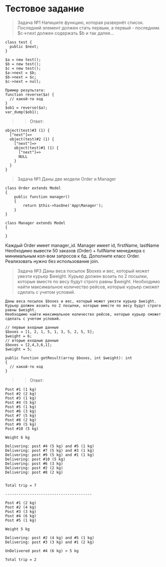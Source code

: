 # Тестовое задание

> Задача №1
Напишите функцию, которая развернёт список.
Последний элемент должен стать первым, а первый - последним. 
$c→next должен содержать $b и так далее...

``` 
class test {
  public $next;
}

$a = new test();
$b = new test();
$c = new test();
$a->next = $b;
$b->next = $c;
$c->next = null;

Пример результата:
function reverse($a) {
  // какой-то код
}
$ob1 = reverse($a);
var_dump($ob1);
```
>> Ответ:
```
object(test)#3 (1) {
  ["next"]=>
  object(test)#2 (1) {
    ["next"]=>
    object(test)#1 (1) {
      ["next"]=>
      NULL
    }
  }
}
```
> Задача №1
Даны две модели Order и Manager

```
class Order extends Model
{
    public function manager()
    {
    	return $this->hasOne('App\Manager');
    }
}

class Manager extends Model
{

}

```
Каждый Order имеет manager_id. Manager имеет id, firstName, lastName
Необходимо вывести 50 заказов (Order) + fullName менеджера с минимальным кол-вом запросов к бд.
Дополните класс Order.
Реализовать нужно без использование join.

> Задача №3
Даны веса посылок $boxes и вес, который может увезти курьер $weight.
Курьер должен возить по 2 посылки, которые вместе по весу будут строго равны $weight.
Необходимо найти максимальное количество рейсов, которые курьер сможет сделать с учетом условий.
```
Даны веса посылок $boxes и вес, который может увезти курьер $weight.
Курьер должен возить по 2 посылки, которые вместе по весу будут строго равны $weight.
Необходимо найти максимальное количество рейсов, которые курьер сможет сделать с учетом условий.

// первые входные данные
$boxes = [1, 2, 1, 5, 1, 3, 5, 2, 5, 5];
$weight = 6;
// вторые входные данные
$boxes = [2,4,3,6,1];
$weight = 5;

public function getResult(array $boxes, int $weight): int
{
  // какой-то код
}
```
>> Ответ: 
```
Post #1 (1 kg)
Post #2 (2 kg)
Post #3 (1 kg)
Post #4 (5 kg)
Post #5 (1 kg)
Post #6 (3 kg)
Post #7 (5 kg)
Post #8 (2 kg)
Post #9 (5 kg)
Post #10 (5 kg)

Weight 6 kg

Delivering: post #4 (5 kg) and #5 (1 kg)
Delivering: post #7 (5 kg) and #3 (1 kg)
Delivering: post #9 (5 kg) and #1 (1 kg)
Delivering: post #10 (5 kg)
Delivering: post #6 (3 kg)
Delivering: post #2 (2 kg)
Delivering: post #8 (2 kg)


Total trip = 7

---------------------------------------

Post #1 (2 kg)
Post #2 (4 kg)
Post #3 (3 kg)
Post #4 (6 kg)
Post #5 (1 kg)

Weight 5 kg

Delivering: post #2 (4 kg) and #5 (1 kg)
Delivering: post #3 (3 kg) and #1 (2 kg)

UnDelivered post #4 (6 kg) > 5 kg

Total trip = 2
```

